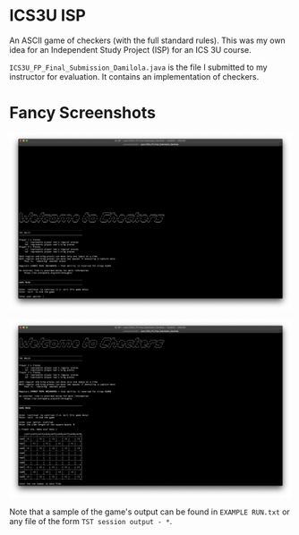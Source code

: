 # ICS3U ISP
An ASCII game of checkers (with the full standard rules). This was my own idea for an Independent Study Project (ISP) for an ICS 3U course.

`ICS3U_FP_Final_Submission_Damilola.java` is the file I submitted to my instructor for evaluation. It contains an implementation of checkers.

# Fancy Screenshots

![alt text](./screenshots/1.png)

![alt text](./screenshots/2.png)

Note that a sample of the game's output can be found in `EXAMPLE RUN.txt` or any file of the form `TST session output - *`.

